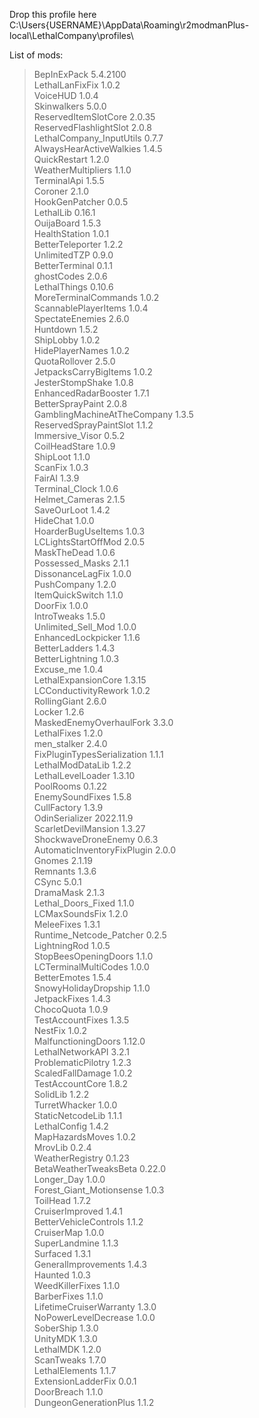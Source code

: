 Drop this profile here<br>C:\Users\{USERNAME}\AppData\Roaming\r2modmanPlus-local\LethalCompany\profiles\

List of mods:<br>
> BepInExPack  5.4.2100<br>
 LethalLanFixFix  1.0.2<br>
 VoiceHUD  1.0.4<br>
 Skinwalkers  5.0.0<br>
 ReservedItemSlotCore  2.0.35<br>
 ReservedFlashlightSlot  2.0.8<br>
 LethalCompany_InputUtils  0.7.7<br>
 AlwaysHearActiveWalkies  1.4.5<br>
 QuickRestart  1.2.0<br>
 WeatherMultipliers  1.1.0<br>
 TerminalApi  1.5.5<br>
 Coroner  2.1.0<br>
 HookGenPatcher  0.0.5<br>
 LethalLib  0.16.1<br>
 OuijaBoard  1.5.3<br>
 HealthStation  1.0.1<br>
 BetterTeleporter  1.2.2<br>
 UnlimitedTZP  0.9.0<br>
 BetterTerminal  0.1.1<br>
 ghostCodes  2.0.6<br>
 LethalThings  0.10.6<br>
 MoreTerminalCommands  1.0.2<br>
 ScannablePlayerItems  1.0.4<br>
 SpectateEnemies  2.6.0<br>
 Huntdown  1.5.2<br>
 ShipLobby  1.0.2<br>
 HidePlayerNames  1.0.2<br>
 QuotaRollover  2.5.0<br>
 JetpacksCarryBigItems  1.0.2<br>
 JesterStompShake  1.0.8<br>
 EnhancedRadarBooster  1.7.1<br>
 BetterSprayPaint  2.0.8<br>
 GamblingMachineAtTheCompany  1.3.5<br>
 ReservedSprayPaintSlot  1.1.2<br>
 Immersive_Visor  0.5.2<br>
 CoilHeadStare  1.0.9<br>
 ShipLoot  1.1.0<br>
 ScanFix  1.0.3<br>
 FairAI  1.3.9<br>
 Terminal_Clock  1.0.6<br>
 Helmet_Cameras  2.1.5<br>
 SaveOurLoot  1.4.2<br>
 HideChat  1.0.0<br>
 HoarderBugUseItems  1.0.3<br>
 LCLightsStartOffMod  2.0.5<br>
 MaskTheDead  1.0.6<br>
 Possessed_Masks  2.1.1<br>
 DissonanceLagFix  1.0.0<br>
 PushCompany  1.2.0<br>
 ItemQuickSwitch  1.1.0<br>
 DoorFix  1.0.0<br>
 IntroTweaks  1.5.0<br>
 Unlimited_Sell_Mod  1.0.0<br>
 EnhancedLockpicker  1.1.6<br>
 BetterLadders  1.4.3<br>
 BetterLightning  1.0.3<br>
 Excuse_me  1.0.4<br>
 LethalExpansionCore  1.3.15<br>
 LCConductivityRework  1.0.2<br>
 RollingGiant  2.6.0<br>
 Locker  1.2.6<br>
 MaskedEnemyOverhaulFork  3.3.0<br>
 LethalFixes  1.2.0<br>
 men_stalker  2.4.0<br>
 FixPluginTypesSerialization  1.1.1<br>
 LethalModDataLib  1.2.2<br>
 LethalLevelLoader  1.3.10<br>
 PoolRooms  0.1.22<br>
 EnemySoundFixes  1.5.8<br>
 CullFactory  1.3.9<br>
 OdinSerializer  2022.11.9<br>
 ScarletDevilMansion  1.3.27<br>
 ShockwaveDroneEnemy  0.6.3<br>
 AutomaticInventoryFixPlugin  2.0.0<br>
 Gnomes  2.1.19<br>
 Remnants  1.3.6<br>
 CSync  5.0.1<br>
 DramaMask  2.1.3<br>
 Lethal_Doors_Fixed  1.1.0<br>
 LCMaxSoundsFix  1.2.0<br>
 MeleeFixes  1.3.1<br>
 Runtime_Netcode_Patcher  0.2.5<br>
 LightningRod  1.0.5<br>
 StopBeesOpeningDoors  1.1.0<br>
 LCTerminalMultiCodes  1.0.0<br>
 BetterEmotes  1.5.4<br>
 SnowyHolidayDropship  1.1.0<br>
 JetpackFixes  1.4.3<br>
 ChocoQuota  1.0.9<br>
 TestAccountFixes  1.3.5<br>
 NestFix  1.0.2<br>
 MalfunctioningDoors  1.12.0<br>
 LethalNetworkAPI  3.2.1<br>
 ProblematicPilotry  1.2.3<br>
 ScaledFallDamage  1.0.2<br>
 TestAccountCore  1.8.2<br>
 SolidLib  1.2.2<br>
 TurretWhacker  1.0.0<br>
 StaticNetcodeLib  1.1.1<br>
 LethalConfig  1.4.2<br>
 MapHazardsMoves  1.0.2<br>
 MrovLib  0.2.4<br>
 WeatherRegistry  0.1.23<br>
 BetaWeatherTweaksBeta  0.22.0<br>
 Longer_Day  1.0.0<br>
 Forest_Giant_Motionsense  1.0.3<br>
 ToilHead  1.7.2<br>
 CruiserImproved  1.4.1<br>
 BetterVehicleControls  1.1.2<br>
 CruiserMap  1.0.0<br>
 SuperLandmine  1.1.3<br>
 Surfaced  1.3.1<br>
 GeneralImprovements  1.4.3<br>
 Haunted  1.0.3<br>
 WeedKillerFixes  1.1.0<br>
 BarberFixes  1.1.0<br>
 LifetimeCruiserWarranty  1.3.0<br>
 NoPowerLevelDecrease  1.0.0<br>
 SoberShip  1.3.0<br>
 UnityMDK  1.3.0<br>
 LethalMDK  1.2.0<br>
 ScanTweaks  1.7.0<br>
 LethalElements  1.1.7<br>
 ExtensionLadderFix  0.0.1<br>
 DoorBreach  1.1.0<br>
 DungeonGenerationPlus  1.1.2<br>

